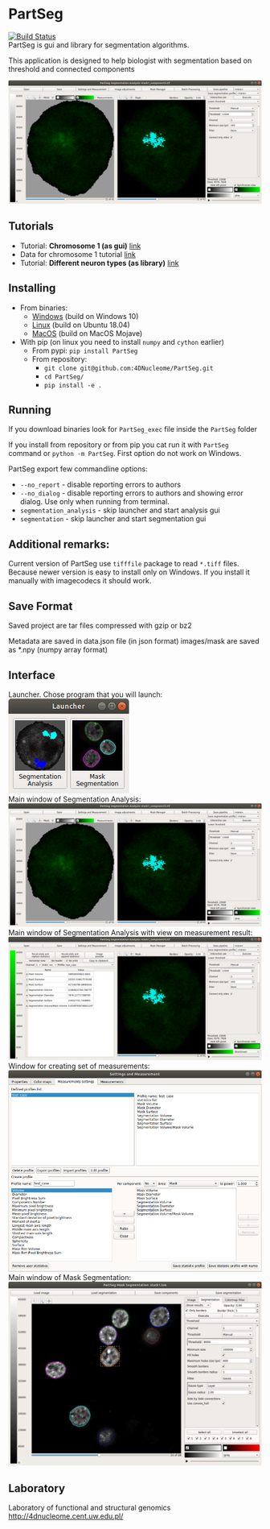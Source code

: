 # PartSeg
[![Build Status](https://travis-ci.org/4DNucleome/PartSeg.svg?branch=master)](https://travis-ci.org/4DNucleome/PartSeg)  
PartSeg is gui and library for segmentation algorithms.

This application is designed to help biologist with segmentation 
based on threshold and connected components 

![interface](images/analysis_gui.png)

## Tutorials
* Tutorial: **Chromosome 1 (as gui)** [link](https://4dnucleome.cent.uw.edu.pl/PartSeg/tutorials/tutorial_chromosome_1/)
* Data for chromosome 1 tutorial [link](https://4dnucleome.cent.uw.edu.pl/PartSeg/Downloads/PartSeg_samples.zip)
* Tutorial: **Different neuron types (as library)** [link](https://4dnucleome.cent.uw.edu.pl/PartSeg/tutorials/tutorial_diferrent_neurons/)

## Installing
* From binaries:
  * [Windows](https://4dnucleome.cent.uw.edu.pl/PartSeg/Downloads/PartSeg_alpha-windows.zip) (build on Windows 10)
  * [Linux](https://4dnucleome.cent.uw.edu.pl/PartSeg/Downloads/PartSeg_alpha-linux.zip) (build on Ubuntu 18.04)
  * [MacOS](https://4dnucleome.cent.uw.edu.pl/PartSeg/Downloads/PartSeg_alpha-macos.zip) (build on MacOS Mojave) 
* With pip (on linux you need to install `numpy` and `cython` earlier) 
    * From pypi: `pip install PartSeg`
    * From repository: 
      * `git clone git@github.com:4DNucleome/PartSeg.git`
      * `cd PartSeg/` 
      * `pip install -e .` 
 

## Running 
If you download binaries look for `PartSeg_exec` file inside the `PartSeg` folder 

If you install from repository or from pip you cat run it with `PartSeg` command or `python -m PartSeg`. 
First option do not work on Windows. 

PartSeg export few commandline options: 
- `--no_report` - disable reporting errors to authors
- `--no_dialog` - disable reporting errors to authors and showing error dialog. Use only when running from terminal.
- `segmentation_analysis` - skip launcher and start analysis gui
- `segmentation` - skip launcher and start segmentation gui 


## Additional remarks:
Current version of PartSeg use `tifffile` package to read `*.tiff` files. Because newer version is easy to install
only on Windows. If you install it manually with imagecodecs it should work.    


## Save Format
Saved project are tar files compressed with gzip or bz2 

Metadata are saved in data.json file (in json format)
images/mask are saved as *.npy (numpy array format)


## Interface
Launcher. Chose program that you will launch:     
![launcher](images/launcher.png)  
Main window of Segmentation Analysis:  
![interface](images/analysis_gui.png)  
Main window of Segmentation Analysis with view on measurement result:  
![interface](images/analysis_gui2.png)  
Window for creating set of measurements:   
![statistics](images/statisitcs.png)  
Main window of Mask Segmentation:  
![mask interface](images/mask_gui.png)  



## Laboratory
Laboratory of functional and structural genomics
http://4dnucleome.cent.uw.edu.pl/


